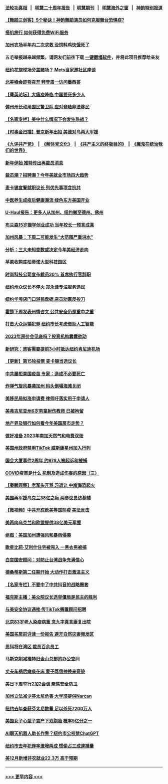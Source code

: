 #### [法轮功真相](https://github.com/gfw-breaker/truth/blob/master/README.md?t=0) &nbsp;&nbsp;|&nbsp;&nbsp; [明慧二十周年报告](https://github.com/gfw-breaker/mh-reports/blob/master/README.md?t=0) &nbsp;&nbsp;|&nbsp;&nbsp;[明慧期刊](https://github.com/gfw-breaker/mh-qikan) &nbsp;&nbsp;|&nbsp;&nbsp; [明慧海外之窗](https://github.com/gfw-breaker/mh-news/blob/master/README.md?t=0) &nbsp;&nbsp;|&nbsp;&nbsp; [神韵特别报道](https://github.com/gfw-breaker/mh-news/blob/master/shenyun.md?t=0)
#### [【舞蹈三剑客】5个秘诀！神韵舞蹈演员如何克服舞台恐惧症?](../pages/nsc412/n13902089.md?t=01081843) 
#### [搭机旅行 如何获得免费WiFi服务](../pages/nsc412/n13885866.md?t=01081843) 
#### [加州农场半年内二次求救 没饲料鸡快饿死了](../pages/nsc412/n13901932.md?t=01081843) 
#### 五毛举报越来越频繁，请网友们前往下载 [一键翻墙软件](https://github.com/gfw-breaker/ssr-accounts)，并将此项目推荐给亲友
#### [纽约花旗球场旁盖赌场？ Mets当家邀社区座谈](../pages/nsc412/n13901985.md?t=01081843) 
#### [北美峰会即将召开 拜登周一访问墨西哥](../pages/nsc412/n13901884.md?t=01081843) 
#### [【菁英论坛】大瘟疫降临 中国要死多少人](../pages/nsc412/n13901823.md?t=01081843) 
#### [佛州州长动用国民警卫队 应对登陆非法移民](../pages/nsc412/n13901832.md?t=01081843) 
#### [【名家专栏】美中什么情况下会发生热战？](../pages/nsc412/n13901680.md?t=01081843) 
#### [【时事金扫描】普京新年出招 美德对乌两大军援](../pages/nsc412/n13901740.md?t=01081843) 
#### [《九评共产党》](https://github.com/begood0513/9ping.md/blob/master/README.md) &nbsp;|&nbsp; [《解体党文化》](../../../../jtdwh.md/blob/master/README.md)  &nbsp;|&nbsp; [《共产主义的终极目的》](../../../../gczydzjmd.md/blob/master/README.md) &nbsp;|&nbsp; [《魔鬼在统治我们的世界》](../../../../mgztzwmdsj.md/blob/master/README.md) 
#### [新年伊始 推特传出再裁员消息](../pages/nsc412/n13901814.md?t=01081843) 
#### [裁员潮？招聘潮？今年美就业市场四大趋势](../pages/nsc412/n13901713.md?t=01081843) 
#### [麦卡锡宣誓就职议长 列优先事项含抗共](../pages/nsc412/n13901685.md?t=01081843) 
#### [中医养生成疫后健康潮流 绿色东方美国开业](../pages/nsc412/n13901636.md?t=01081843) 
#### [U-Haul报告：更多人从加州、纽约搬至德州、佛州](../pages/nsc412/n13901461.md?t=01081843) 
#### [布兰森15岁辍学创业成功 当年校长一预言成真](../pages/nsc412/n13901346.md?t=01081843) 
#### [加州风暴：下周二可能发生“大范围严重洪水”](../pages/nsc412/n13901457.md?t=01081843) 
#### [分析：三大未知变数或决定今年美经济走向](../pages/nsc412/n13901194.md?t=01081843) 
#### [苹果收购库柏蒂诺大型科技园区](../pages/nsc412/n13901385.md?t=01081843) 
#### [时尚科技公司宣布裁员20% 首席执行官辞职](../pages/nsc412/n13901375.md?t=01081843) 
#### [纽约州众议长不停火 郑永佳专注服务选民](../pages/nsc412/n13901288.md?t=01081843) 
#### [纽约华埠店门口游民盘据 店员劝离反挨刀](../pages/nsc412/n13901290.md?t=01081843) 
#### [霍楚下周发表州情咨文 公共安全仍是重中之重](../pages/nsc412/n13901316.md?t=01081843) 
#### [打击大众运输犯罪 纽约市长考虑借助人工智能](../pages/nsc412/n13901286.md?t=01081843) 
#### [2023年房价会见底吗？投资机构蠢蠢欲动](../pages/nsc412/n13901344.md?t=01081843) 
#### [新研究：旅客需要提前3小时抵达纽约肯尼迪机场](../pages/nsc412/n13901312.md?t=01081843) 
#### [【更新】第15轮投票 麦卡锡当选议长](../pages/nsc412/n13900865.md?t=01081843) 
#### [中共屡拒美国疫苗 专家：造成不必要死亡](../pages/nsc412/n13901178.md?t=01081843) 
#### [炸弹气旋风暴袭加州 码头倒塌海滩关闭](../pages/nsc412/n13901245.md?t=01081843) 
#### [美移民局拟涨申请费 律师吁落实用于申请人](../pages/nsc412/n13901226.md?t=01081843) 
#### [美弗吉尼亚州6岁男童射伤教师 已被拘留](../pages/nsc412/n13901205.md?t=01081843) 
#### [地产界及银行如何看今年美国房市走势？](../pages/nsc412/n13901216.md?t=01081843) 
#### [做好准备 2023年南加天然气和电费双涨](../pages/nsc412/n13901200.md?t=01081843) 
#### [美国州政府禁用TikTok 威斯康星州加入行列](../pages/nsc412/n13901143.md?t=01081843) 
#### [国会大厦事件2周年 约978人被起诉和被捕](../pages/nsc412/n13901193.md?t=01081843) 
#### [COVID疫苗是什么 机制及造成伤害的原因（三）](../pages/nsc412/n13901168.md?t=01081843) 
#### [【秦鹏观察】老军头开骂 习退让 中南海恐起火](../pages/nsc412/n13901137.md?t=01081843) 
#### [美国再军援乌克兰38亿之际 两参议员访基辅](../pages/nsc412/n13900971.md?t=01081843) 
#### [【微视频】中共开怼欧美等国防疫 美法反击](../pages/nsc412/n13900969.md?t=01081843) 
#### [美再向乌克兰和欧盟提供38亿美元军援](../pages/nsc412/n13901141.md?t=01081843) 
#### [组图：美国加州遭强风和暴雨侵袭](../pages/nsc412/n13900722.md?t=01081843) 
#### [歌星比莉‧艾利什住宅被闯入 一黑衣男被捕](../pages/nsc412/n13901099.md?t=01081843) 
#### [白宫国安顾问：对防止台湾战争充满信心](../pages/nsc412/n13901059.md?t=01081843) 
#### [德桑蒂斯第二任期开始 大动作打击激进主义](../pages/nsc412/n13900994.md?t=01081843) 
#### [【名家专栏】不要中了中共抖音的战略圈套](../pages/nsc412/n13900900.md?t=01081843) 
#### [福克斯主播：美众院议长选举僵局是民主的胜利](../pages/nsc412/n13901068.md?t=01081843) 
#### [与美安全协议遇挫 传TikTok搁置顾问招聘](../pages/nsc412/n13900899.md?t=01081843) 
#### [北京83岁老人染疫病重 念九字真言康复出院](../pages/nsc412/n13900577.md?t=01081843) 
#### [美国买房前详读一份报告 避开自然灾害频发区](../pages/nsc412/n13900529.md?t=01081843) 
#### [思科将在湾区 裁员百余员工](../pages/nsc412/n13901037.md?t=01081843) 
#### [马斯克削减推特旧金山总部的办公空间](../pages/nsc412/n13901033.md?t=01081843) 
#### [丈夫车祸后瘫痪在床 妻子笃信神换来奇迹](../pages/nsc412/n13900640.md?t=01081843) 
#### [美日下周举行2加2会谈 聚焦安全防卫](../pages/nsc412/n13900968.md?t=01081843) 
#### [加州立法减少芬太尼危害 大学须提供Narcan](../pages/nsc412/n13901026.md?t=01081843) 
#### [纽约去年查获芬太尼数量 足以杀死7200万人](../pages/nsc412/n13900574.md?t=01081843) 
#### [美国女子心型子宫产下双胞胎 概率5亿分之一](../pages/nsc412/n13900956.md?t=01081843) 
#### [AI聊天机器人助长作弊？纽约市公校禁ChatGPT](../pages/nsc412/n13900546.md?t=01081843) 
#### [纽约市去年犯罪率激增两成 惯偷占三成逮捕量](../pages/nsc412/n13900566.md?t=01081843) 
#### [美12月新增非农就业22.3万 高于预期](../pages/nsc412/n13900955.md?t=01081843) 

----
#### [ >>> 更早内容 <<< ](../indexes/nsc412-earlier.md)
